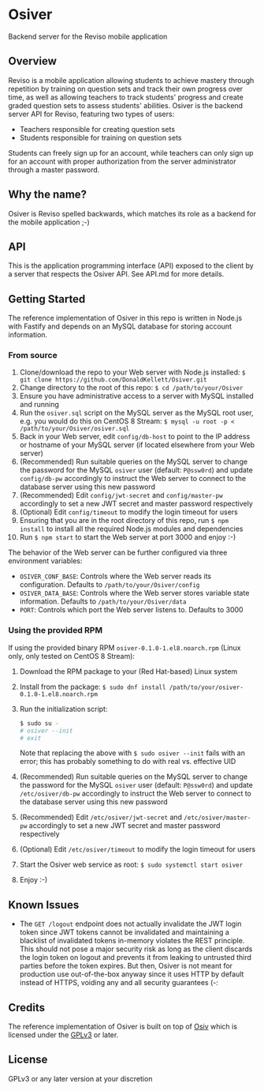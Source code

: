 # Osiver

Backend server for the Reviso mobile application

## Overview

Reviso is a mobile application allowing students to achieve mastery through repetition by training on question sets and track their own progress over time, as well as allowing teachers to track students' progress and create graded question sets to assess students' abilities. Osiver is the backend server API for Reviso, featuring two types of users:

- Teachers responsible for creating question sets
- Students responsible for training on question sets

Students can freely sign up for an account, while teachers can only sign up for an account with proper authorization from the server administrator through a master password.

## Why the name?

Osiver is Reviso spelled backwards, which matches its role as a backend for the mobile application ;-)

## API

This is the application programming interface (API) exposed to the client by a server that respects the Osiver API. See API.md for more details.

## Getting Started

The reference implementation of Osiver in this repo is written in Node.js with Fastify and depends on an MySQL database for storing account information.

### From source

1. Clone/download the repo to your Web server with Node.js installed: `$ git clone https://github.com/DonaldKellett/Osiver.git`
1. Change directory to the root of this repo: `$ cd /path/to/your/Osiver`
1. Ensure you have administrative access to a server with MySQL installed and running
1. Run the `osiver.sql` script on the MySQL server as the MySQL root user, e.g. you would do this on CentOS 8 Stream: `$ mysql -u root -p < /path/to/your/Osiver/osiver.sql`
1. Back in your Web server, edit `config/db-host` to point to the IP address or hostname of your MySQL server (if located elsewhere from your Web server)
1. (Recommended) Run suitable queries on the MySQL server to change the password for the MySQL `osiver` user (default: `P@ssw0rd`) and update `config/db-pw` accordingly to instruct the Web server to connect to the database server using this new password
1. (Recommended) Edit `config/jwt-secret` and `config/master-pw` accordingly to set a new JWT secret and master password respectively
1. (Optional) Edit `config/timeout` to modify the login timeout for users
1. Ensuring that you are in the root directory of this repo, run `$ npm install` to install all the required Node.js modules and dependencies
1. Run `$ npm start` to start the Web server at port 3000 and enjoy :-)

The behavior of the Web server can be further configured via three environment variables:

- `OSIVER_CONF_BASE`: Controls where the Web server reads its configuration. Defaults to `/path/to/your/Osiver/config`
- `OSIVER_DATA_BASE`: Controls where the Web server stores variable state information. Defaults to `/path/to/your/Osiver/data`
- `PORT`: Controls which port the Web server listens to. Defaults to 3000

### Using the provided RPM

If using the provided binary RPM `osiver-0.1.0-1.el8.noarch.rpm` (Linux only, only tested on CentOS 8 Stream):

1. Download the RPM package to your (Red Hat-based) Linux system
1. Install from the package: `$ sudo dnf install /path/to/your/osiver-0.1.0-1.el8.noarch.rpm`
1. Run the initialization script:
   
   ```bash
   $ sudo su -
   # osiver --init
   # exit
   ```
   
   Note that replacing the above with `$ sudo osiver --init` fails with an error; this has probably something to do with real vs. effective UID
1. (Recommended) Run suitable queries on the MySQL server to change the password for the MySQL `osiver` user (default: `P@ssw0rd`) and update `/etc/osiver/db-pw` accordingly to instruct the Web server to connect to the database server using this new password
1. (Recommended) Edit `/etc/osiver/jwt-secret` and `/etc/osiver/master-pw` accordingly to set a new JWT secret and master password respectively
1. (Optional) Edit `/etc/osiver/timeout` to modify the login timeout for users
1. Start the Osiver web service as root: `$ sudo systemctl start osiver`
1. Enjoy :-)

## Known Issues

- The `GET /logout` endpoint does not actually invalidate the JWT login token since JWT tokens cannot be invalidated and maintaining a blacklist of invalidated tokens in-memory violates the REST principle. This should not pose a major security risk as long as the client discards the login token on logout and prevents it from leaking to untrusted third parties before the token expires. But then, Osiver is not meant for production use out-of-the-box anyway since it uses HTTP by default instead of HTTPS, voiding any and all security guarantees (-:

## Credits

The reference implementation of Osiver is built on top of [Osiv](https://github.com/DonaldKellett/Osiv) which is licensed under the [GPLv3](https://github.com/DonaldKellett/Osiv/blob/main/LICENSE) or later.

## License

GPLv3 or any later version at your discretion
